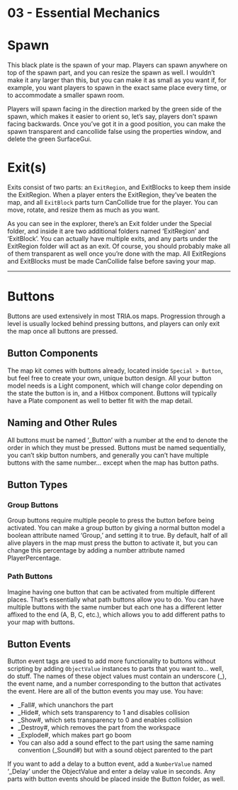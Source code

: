 # 03 - Essential Mechanics

# Spawn
This black plate is the spawn of your map. Players can spawn anywhere on top of the spawn part, and you can resize the spawn as well. I wouldn’t make it any larger than this, but you can make it as small as you want if, for example, you want players to spawn in the exact same place every time, or to accommodate a smaller spawn room. 

Players will spawn facing in the direction marked by the green side of the spawn, which makes it easier to orient so, let’s say, players don’t spawn facing backwards. Once you’ve got it in a good position, you can make the spawn transparent and cancollide false using the properties window, and delete the green SurfaceGui. 

# Exit(s)
Exits consist of two parts: an `ExitRegion`, and ExitBlocks to keep them inside the ExitRegion. When a player enters the ExitRegion, they’ve beaten the map, and all `ExitBlock` parts turn CanCollide true for the player. You can move, rotate, and resize them as much as you want. 

As you can see in the explorer, there’s an Exit folder under the Special folder, and inside it are two additional folders named ‘ExitRegion’ and ‘ExitBlock’. You can actually have multiple exits, and any parts under the ExitRegion folder will act as an exit. Of course, you should probably make all of them transparent as well once you’re done with the map. All ExitRegions and ExitBlocks must be made CanCollide false before saving your map.

***

# Buttons
Buttons are used extensively in most TRIA.os maps. Progression through a level is usually locked behind pressing buttons, and players can only exit the map once all buttons are pressed. 

## Button Components
The map kit comes with buttons already, located inside `Special > Button`, but feel free to create your own, unique button design. All your button model needs is a Light component, which will change color depending on the state the button is in, and a Hitbox component. Buttons will typically have a Plate component as well to better fit with the map detail.

## Naming and Other Rules
All buttons must be named ‘_Button’ with a number at the end to denote the order in which they must be pressed. Buttons must be named sequentially, you can’t skip button numbers, and generally you can’t have multiple buttons with the same number… except when the map has button paths. 

## Button Types
### Group Buttons
Group buttons require multiple people to press the button before being activated. You can make a group button by giving a normal button model a boolean attribute named ‘Group,’ and setting it to true. By default, half of all alive players in the map must press the button to activate it, but you can change this percentage by adding a number attribute named PlayerPercentage.

### Path Buttons
Imagine having one button that can be activated from multiple different places. That’s essentially what path buttons allow you to do. You can have multiple buttons with the same number but each one has a different letter affixed to the end (A, B, C, etc.), which allows you to add different paths to your map with buttons.

## Button Events
Button event tags are used to add more functionality to buttons without scripting by adding `ObjectValue` instances to parts that you want to… well, do stuff. The names of these object values must contain an underscore (_), the event name, and a number corresponding to the button that activates the event. Here are all of the button events you may use. You have:
- _Fall#, which unanchors the part
- _Hide#, which sets transparency to 1 and disables collision
- _Show#, which sets transparency to 0 and enables collision
- _Destroy#, which removes the part from the workspace
- _Explode#, which makes part go boom
- You can also add a sound effect to the part using the same naming convention (_Sound#) but with a sound object parented to the part

If you want to add a delay to a button event, add a `NumberValue` named ‘_Delay’ under the ObjectValue and enter a delay value in seconds. Any parts with button events should be placed inside the Button folder, as well.





